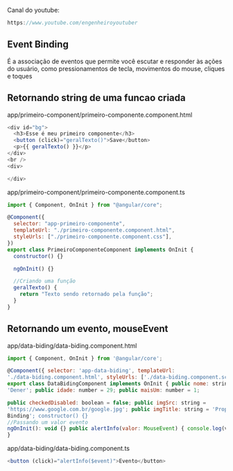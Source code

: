 Canal do youtube:

```js
https://www.youtube.com/engenheiroyoutuber
```

## Event Binding

É a associação de eventos que permite você escutar e responder às ações do
usuário, como pressionamentos de tecla, movimentos do mouse, cliques e toques

## Retornando string de uma funcao criada

app/primeiro-component/primeiro-componente.component.html

```js
<div id="bg">
  <h3>Esse é meu primeiro componente</h3>
  <button (click)="geralTexto()">Save</button>
  <p>{{ geralTexto() }}</p>
</div>
<br />
<div>

</div>
```

app/primeiro-component/primeiro-componente.component.ts

```js
import { Component, OnInit } from "@angular/core";

@Component({
  selector: "app-primeiro-componente",
  templateUrl: "./primeiro-componente.component.html",
  styleUrls: ["./primeiro-componente.component.css"],
})
export class PrimeiroComponenteComponent implements OnInit {
  constructor() {}

  ngOnInit() {}

  //Criando uma função
  geralTexto() {
    return "Texto sendo retornado pela função";
  }
}
```

## Retornando um evento, mouseEvent

app/data-biding/data-biding.component.html

```js
import { Component, OnInit } from '@angular/core';

@Component({ selector: 'app-data-biding', templateUrl:
'./data-biding.component.html', styleUrls: ['./data-biding.component.scss'], })
export class DataBidingComponent implements OnInit { public nome: string =
'Dener'; public idade: number = 29; public maisUm: number = 1;

public checkedDisabled: boolean = false; public imgSrc: string =
'https://www.google.com.br/google.jpg'; public imgTitle: string = 'Property
Binding'; constructor() {}
//Passando um valor evento
ngOnInit(): void {} public alertInfo(valor: MouseEvent) { console.log(valor); }
}
```

app/data-biding/data-biding.component.ts

```js
<button (click)="alertInfo($event)">Evento</button>
```
